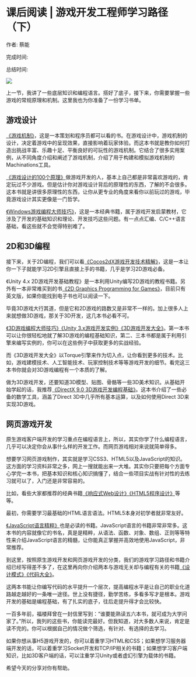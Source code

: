 # 课后阅读 \| 游戏开发工程师学习路径（下）

作者: 蔡能

完成时间:

总结时间:

![](<https://static001.geekbang.org/resource/image/8c/f6/8cb24e639e82a0760fa19a5d946043f6.jpg>)

<audio><source src="https://static001.geekbang.org/resource/audio/56/ae/56907724b65ca600ea9c87472d8b4aae.mp3" type="audio/mpeg"></audio>

上一节，我讲了一些底层知识和编程语言。搭好了底子，接下来，你需要掌握一些游戏的常规原理和机制。这里我也为你准备了一份学习书单。

## 游戏设计

[《游戏机制》](<https://book.douban.com/subject/25859579/>)，这是一本策划和程序员都可以看的书。在游戏设计中，游戏机制的设计，决定着游戏中的呈现效果，直接影响着玩家体验。而这本书就是教你如何打造出挑战丰富、乐趣十足、平衡良好的可玩性的游戏机制。它结合了很多实用案例，从不同角度介绍和阐述了游戏机制，介绍了用于构建和模拟游戏机制的Machinations工具。

[《游戏设计的100个原理》](<https://book.douban.com/subject/26318335/>)做游戏开发的人，基本上自己都是非常喜欢游戏的，肯定玩过不少游戏。但是估计你对游戏设计背后的原理性的东西，了解的不会很多。这本书就是讲很多原理性的东西，让你从更专业的角度来看你以前玩过的游戏，毕竟游戏设计其实更像是一门哲学。

[《Windows游戏编程大师技巧》](<https://book.douban.com/subject/1230286/>)，这是一本经典书籍，属于游戏开发启蒙教材，它涉及了开发的基础知识和理论、开发技巧这些问题。有一点点汇编、C/C++语言基础，看这些就不会觉得特别难了。

## 2D和3D编程

接下来，关于2D编程，我们可以看[《Cocos2dX游戏开发技术精解》](<https://book.douban.com/subject/24733748/>)，这是一本让你一下子就能学习2D引擎且直接上手的书籍，几乎是学习2D游戏必备。

<!-- [[[read_end]]] -->

《Unity 4.x 2D游戏开发基础教程》是一本利用Unity编写2D游戏的教程书籍。另外有一本非常难买到的书[《2D Graphics Programming for Games》](<https://book.douban.com/subject/20116832/>)，目前只有英文版，如果你能找到电子书也可以阅读一下。

毕竟3D游戏大行其道，但是它和2D游戏的路数又是非常不一样的。加上很多人上来就想做3D游戏，那关于3D开发，这几本书必看不可。

[《3D游戏编程大师技巧》](<https://book.douban.com/subject/1321769/>)[《Unity 3.x游戏开发实例》](<https://book.douban.com/subject/25916788/>)[《3D游戏开发大全》](<https://book.douban.com/subject/1488758/>)。第一本书可以让你很轻松地就了解3D游戏的编程基础知识，第二、三本书都是属于利用引擎来编写实例的，你可以在这些例子中获取更多的实战经验。

而《3D游戏开发大全》以Torque引擎来作为切入点，让你看到更多的技术。比如，游戏建模技术、人工智能技术、玩家控制技术等等游戏开发的细节。看完这三本书你就会对3D游戏编程有一个本质的了解。

做为3D游戏开发，还要知道3D模型、贴图、骨骼等一些3D美术知识。从基础开始学起的话，我推荐[《DirectX 9.0 3D游戏开发编程基础》](<https://book.douban.com/subject/2111771/>)。这本书介绍了一些必备的数学工具，涵盖了Direct 3D中几乎所有基本运算，以及如何使用Direct 3D来实现3D游戏。

## 网页游戏开发

原生游戏客户端开发的学习重点在编程语言上，所以，其实你学了什么编程语言，几乎可以决定你会从事什么样的开发工作。而网页游戏相对来说就简单得多。

想要学习网页游戏制作，其实就是学习CSS3、HTML5以及JavaScript的知识。这方面的学习资料非常之多，网上一搜就能出来一大堆。其实你只要把每个方面专心学完一本书，把基本知识和核心知识搞懂了，结合一些项目实战有针对性的去练习就可以了，入门还是非常容易的。

比如，看些大家都推荐的经典书籍[《响应式Web设计》](<https://book.douban.com/subject/20390374/>)[《HTML5程序设计》](<https://book.douban.com/subject/10608238/>)等等。

最初，你需要学习最基础的HTML语言语法。HTML5本身对初学者就非常友好。

[《JavaScript语言精粹》](<https://book.douban.com/subject/3590768/>)也是必读的书籍。JavaScript语言的书籍非常非常多。这本书的内容就像它的书名，真是是精粹，从语法、函数、对象、数组、正则等等特性来介绍JavaScript语言的精髓，让你能真正掌握并高效地使用JavaScript，非常推荐。

到这里，按照原生游戏开发和网页游戏开发的分类，我们的游戏学习路径和书籍介绍已经写得差不多了，在这里再向你介绍两本与游戏无关却与编程有关的书籍[《设计模式》](<https://book.douban.com/subject/1052241/>)[《代码大全》](<https://book.douban.com/subject/1477390/>)。

这两本书能让你编写代码的水平提升一个层次，提高编程水平是让自己的职业化道路越走越好的一条唯一途径。世上没有捷径，勤学苦练，多看多写才是根本。游戏开发的基础是编程基础，有了扎实的底子，往后走提升得才会比较快。

一百多年前，福楼拜曾在一封信里写到：“谁要能熟读五六本书，就可成为大学问家了。”所以，我列的这些书，你能读完最好。但我知道，对大多数人来说，肯定是读不完的。你可以根据自己的情况做个筛选，有针对、有选择的去学习。

如果你想从事H5游戏开发的，你可以着重学习HTML和CSS；如果想学习服务器端开发的话，可以着重学习Socket开发和TCP/IP相关的书籍；如果想学习客户端知识，比如3D客户端的话，可以注重学习Unity或者虚幻引擎为载体的书籍。

希望今天的分享对你有帮助。



